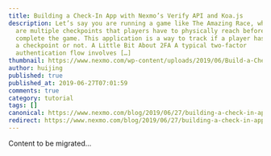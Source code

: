 ```yaml
---
title: Building a Check-In App with Nexmo’s Verify API and Koa.js
description: Let’s say you are running a game like The Amazing Race, where there
  are multiple checkpoints that players have to physically reach before they can
  complete the game. This application is a way to track if a player has reached
  a checkpoint or not. A Little Bit About 2FA A typical two-factor
  authentication flow involves […]
thumbnail: https://www.nexmo.com/wp-content/uploads/2019/06/Build-a-Check-In-App_1200x675.jpg
author: huijing
published: true
published_at: 2019-06-27T07:01:59
comments: true
category: tutorial
tags: []
canonical: https://www.nexmo.com/blog/2019/06/27/building-a-check-in-app-with-nexmos-verify-api-dr
redirect: https://www.nexmo.com/blog/2019/06/27/building-a-check-in-app-with-nexmos-verify-api-dr
---
```

Content to be migrated...
